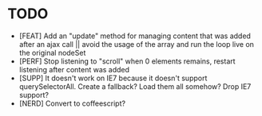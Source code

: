 TODO
====

* [FEAT] Add an "update" method for managing content that was added after an ajax call || avoid the usage of the array and run the loop live on the original nodeSet
* [PERF] Stop listening to "scroll" when 0 elements remains, restart listening after content was added
* [SUPP] It doesn't work on IE7 because it doesn't support querySelectorAll. Create a fallback? Load them all somehow? Drop IE7 support?
* [NERD] Convert to coffeescript?